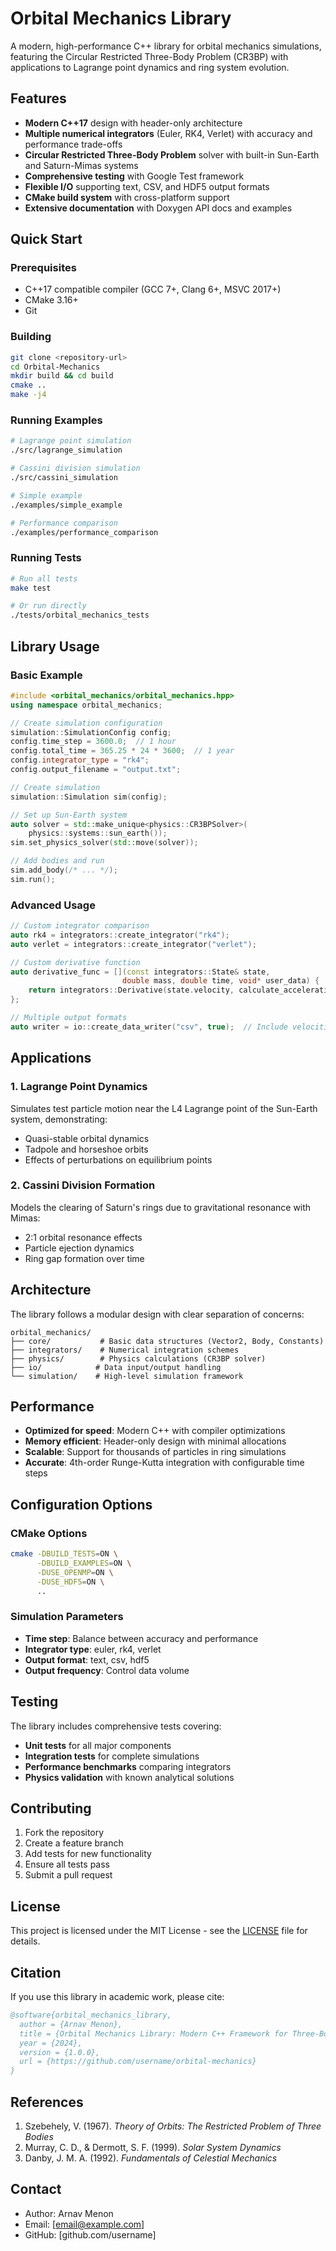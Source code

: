 # Orbital Mechanics Library

A modern, high-performance C++ library for orbital mechanics simulations, featuring the Circular Restricted Three-Body Problem (CR3BP) with applications to Lagrange point dynamics and ring system evolution.

## Features

- **Modern C++17** design with header-only architecture
- **Multiple numerical integrators** (Euler, RK4, Verlet) with accuracy and performance trade-offs
- **Circular Restricted Three-Body Problem** solver with built-in Sun-Earth and Saturn-Mimas systems
- **Comprehensive testing** with Google Test framework
- **Flexible I/O** supporting text, CSV, and HDF5 output formats
- **CMake build system** with cross-platform support
- **Extensive documentation** with Doxygen API docs and examples

## Quick Start

### Prerequisites

- C++17 compatible compiler (GCC 7+, Clang 6+, MSVC 2017+)
- CMake 3.16+
- Git

### Building

```bash
git clone <repository-url>
cd Orbital-Mechanics
mkdir build && cd build
cmake ..
make -j4
```

### Running Examples

```bash
# Lagrange point simulation
./src/lagrange_simulation

# Cassini division simulation
./src/cassini_simulation

# Simple example
./examples/simple_example

# Performance comparison
./examples/performance_comparison
```

### Running Tests

```bash
# Run all tests
make test

# Or run directly
./tests/orbital_mechanics_tests
```

## Library Usage

### Basic Example

```cpp
#include <orbital_mechanics/orbital_mechanics.hpp>
using namespace orbital_mechanics;

// Create simulation configuration
simulation::SimulationConfig config;
config.time_step = 3600.0;  // 1 hour
config.total_time = 365.25 * 24 * 3600;  // 1 year
config.integrator_type = "rk4";
config.output_filename = "output.txt";

// Create simulation
simulation::Simulation sim(config);

// Set up Sun-Earth system
auto solver = std::make_unique<physics::CR3BPSolver>(
    physics::systems::sun_earth());
sim.set_physics_solver(std::move(solver));

// Add bodies and run
sim.add_body(/* ... */);
sim.run();
```

### Advanced Usage

```cpp
// Custom integrator comparison
auto rk4 = integrators::create_integrator("rk4");
auto verlet = integrators::create_integrator("verlet");

// Custom derivative function
auto derivative_func = [](const integrators::State& state, 
                         double mass, double time, void* user_data) {
    return integrators::Derivative(state.velocity, calculate_acceleration(state));
};

// Multiple output formats
auto writer = io::create_data_writer("csv", true);  // Include velocities
```

## Applications

### 1. Lagrange Point Dynamics

Simulates test particle motion near the L4 Lagrange point of the Sun-Earth system, demonstrating:
- Quasi-stable orbital dynamics
- Tadpole and horseshoe orbits
- Effects of perturbations on equilibrium points

### 2. Cassini Division Formation

Models the clearing of Saturn's rings due to gravitational resonance with Mimas:
- 2:1 orbital resonance effects
- Particle ejection dynamics
- Ring gap formation over time

## Architecture

The library follows a modular design with clear separation of concerns:

```
orbital_mechanics/
├── core/           # Basic data structures (Vector2, Body, Constants)
├── integrators/    # Numerical integration schemes
├── physics/        # Physics calculations (CR3BP solver)
├── io/            # Data input/output handling
└── simulation/    # High-level simulation framework
```

## Performance

- **Optimized for speed**: Modern C++ with compiler optimizations
- **Memory efficient**: Header-only design with minimal allocations
- **Scalable**: Support for thousands of particles in ring simulations
- **Accurate**: 4th-order Runge-Kutta integration with configurable time steps

## Configuration Options

### CMake Options

```bash
cmake -DBUILD_TESTS=ON \
      -DBUILD_EXAMPLES=ON \
      -DUSE_OPENMP=ON \
      -DUSE_HDF5=ON \
      ..
```

### Simulation Parameters

- **Time step**: Balance between accuracy and performance
- **Integrator type**: euler, rk4, verlet
- **Output format**: text, csv, hdf5
- **Output frequency**: Control data volume

## Testing

The library includes comprehensive tests covering:

- **Unit tests** for all major components
- **Integration tests** for complete simulations
- **Performance benchmarks** comparing integrators
- **Physics validation** with known analytical solutions

## Contributing

1. Fork the repository
2. Create a feature branch
3. Add tests for new functionality
4. Ensure all tests pass
5. Submit a pull request

## License

This project is licensed under the MIT License - see the [LICENSE](LICENSE) file for details.

## Citation

If you use this library in academic work, please cite:

```bibtex
@software{orbital_mechanics_library,
  author = {Arnav Menon},
  title = {Orbital Mechanics Library: Modern C++ Framework for Three-Body Dynamics},
  year = {2024},
  version = {1.0.0},
  url = {https://github.com/username/orbital-mechanics}
}
```

## References

1. Szebehely, V. (1967). *Theory of Orbits: The Restricted Problem of Three Bodies*
2. Murray, C. D., & Dermott, S. F. (1999). *Solar System Dynamics*
3. Danby, J. M. A. (1992). *Fundamentals of Celestial Mechanics*

## Contact

- Author: Arnav Menon
- Email: [email@example.com]
- GitHub: [github.com/username]